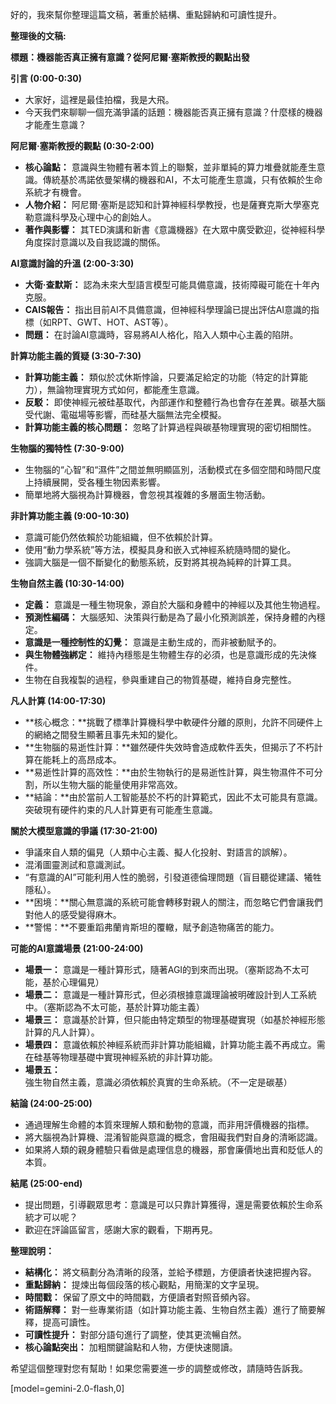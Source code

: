 好的，我來幫你整理這篇文稿，著重於結構、重點歸納和可讀性提升。

**整理後的文稿:**

**標題：機器能否真正擁有意識？從阿尼爾·塞斯教授的觀點出發**

**引言 (0:00-0:30)**

*   大家好，這裡是最佳拍檔，我是大飛。
*   今天我們來聊聊一個充滿爭議的話題：機器能否真正擁有意識？什麼樣的機器才能產生意識？

**阿尼爾·塞斯教授的觀點 (0:30-2:00)**

*   **核心論點：** 意識與生物體有著本質上的聯繫，並非單純的算力堆疊就能產生意識。傳統基於馮諾依曼架構的機器和AI，不太可能產生意識，只有依賴於生命系統才有機會。
*   **人物介紹：** 阿尼爾·塞斯是認知和計算神經科學教授，也是薩賽克斯大學塞克勒意識科學及心理中心的創始人。
*   **著作與影響：** 其TED演講和新書《意識機器》在大眾中廣受歡迎，從神經科學角度探討意識以及自我認識的關係。

**AI意識討論的升溫 (2:00-3:30)**

*   **大衛·查默斯：** 認為未來大型語言模型可能具備意識，技術障礙可能在十年內克服。
*   **CAIS報告：** 指出目前AI不具備意識，但神經科學理論已提出評估AI意識的指標（如RPT、GWT、HOT、AST等）。
*   **問題：** 在討論AI意識時，容易將AI人格化，陷入人類中心主義的陷阱。

**計算功能主義的質疑 (3:30-7:30)**

*   **計算功能主義：** 類似於忒休斯悖論，只要滿足給定的功能（特定的計算能力），無論物理實現方式如何，都能產生意識。
*   **反駁：** 即使神經元被硅基取代，內部運作和整體行為也會存在差異。碳基大腦受代謝、電磁場等影響，而硅基大腦無法完全模擬。
*   **計算功能主義的核心問題：** 忽略了計算過程與碳基物理實現的密切相關性。

**生物腦的獨特性 (7:30-9:00)**

*   生物腦的“心智”和“濕件”之間並無明顯區別，活動模式在多個空間和時間尺度上持續展開，受各種生物因素影響。
*   簡單地將大腦視為計算機器，會忽視其複雜的多層面生物活動。

**非計算功能主義 (9:00-10:30)**

*   意識可能仍然依賴於功能組織，但不依賴於計算。
*   使用“動力學系統”等方法，模擬具身和嵌入式神經系統隨時間的變化。
*   強調大腦是一個不斷變化的動態系統，反對將其視為純粹的計算工具。

**生物自然主義 (10:30-14:00)**

*   **定義：** 意識是一種生物現象，源自於大腦和身體中的神經以及其他生物過程。
*   **預測性編碼：** 大腦感知、決策與行動是為了最小化預測誤差，保持身體的內穩定。
*   **意識是一種控制性的幻覺：** 意識是主動生成的，而非被動賦予的。
*   **與生物體強綁定：** 維持內穩態是生物體生存的必須，也是意識形成的先決條件。
* 生物在自我複製的過程，參與重建自己的物質基礎，維持自身完整性。

**凡人計算 (14:00-17:30)**

*   **核心概念：**挑戰了標準計算機科學中軟硬件分離的原則，允許不同硬件上的網絡之間發生顯著且事先未知的變化。
*   **生物腦的易逝性計算：**雖然硬件失效時會造成軟件丟失，但揭示了不朽計算在能耗上的高昂成本。
*   **易逝性計算的高效性：**由於生物執行的是易逝性計算，與生物濕件不可分割，所以生物大腦的能量使用非常高效。
*   **結論：**由於當前人工智能基於不朽的計算範式，因此不太可能具有意識。突破現有硬件約束的凡人計算更有可能產生意識。

**關於大模型意識的爭議 (17:30-21:00)**

*   爭議來自人類的偏見（人類中心主義、擬人化投射、對語言的誤解）。
*   混淆圖靈測試和意識測試。
*   “有意識的AI”可能利用人性的脆弱，引發道德倫理問題（盲目聽從建議、犧牲隱私）。
*   **困境：**關心無意識的系統可能會轉移對親人的關注，而忽略它們會讓我們對他人的感受變得麻木。
*   **警惕：**不要重蹈弗蘭肯斯坦的覆轍，賦予創造物痛苦的能力。

**可能的AI意識場景 (21:00-24:00)**

*   **場景一：** 意識是一種計算形式，隨著AGI的到來而出現。（塞斯認為不太可能，基於心理偏見）
*   **場景二：** 意識是一種計算形式，但必須根據意識理論被明確設計到人工系統中。（塞斯認為不太可能，基於計算功能主義）
*   **場景三：** 意識基於計算，但只能由特定類型的物理基礎實現（如基於神經形態計算的凡人計算）。
*   **場景四：** 意識依賴於神經系統而非計算功能組織，計算功能主義不再成立。需在硅基等物理基礎中實現神經系統的非計算功能。
*   **場景五：** 強生物自然主義，意識必須依賴於真實的生命系統。（不一定是碳基）

**結論 (24:00-25:00)**

*   通過理解生命體的本質來理解人類和動物的意識，而非用評價機器的指標。
*   將大腦視為計算機、混淆智能與意識的概念，會阻礙我們對自身的清晰認識。
*   如果將人類的親身體驗只看做是處理信息的機器，那會廉價地出賣和貶低人的本質。

**結尾 (25:00-end)**

*   提出問題，引導觀眾思考：意識是可以只靠計算獲得，還是需要依賴於生命系統才可以呢？
*   歡迎在評論區留言，感謝大家的觀看，下期再見。

**整理說明：**

*   **結構化：** 將文稿劃分為清晰的段落，並給予標題，方便讀者快速把握內容。
*   **重點歸納：** 提煉出每個段落的核心觀點，用簡潔的文字呈現。
*   **時間戳：** 保留了原文中的時間戳，方便讀者對照音頻內容。
*   **術語解釋：** 對一些專業術語（如計算功能主義、生物自然主義）進行了簡要解釋，提高可讀性。
*   **可讀性提升：** 對部分語句進行了調整，使其更流暢自然。
*   **核心論點突出：** 加粗關鍵論點和人物，方便快速閱讀。

希望這個整理對您有幫助！如果您需要進一步的調整或修改，請隨時告訴我。

[model=gemini-2.0-flash,0]
